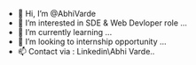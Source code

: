 - 👋 Hi, I’m @AbhiVarde
- 👀 I’m interested in SDE & Web Devloper role ...
- 🌱 I’m currently learning ...
- 💞️ I’m looking to internship opportunity ...
- 📫 Contact via : Linkedin\Abhi Varde..

<!---
AbhiVarde/AbhiVarde is a ✨ special ✨ repository because its `README.md` (this file) appears on your GitHub profile.
You can click the Preview link to take a look at your changes.
--->

